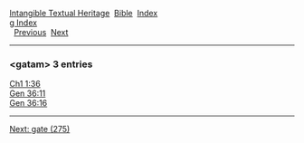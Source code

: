 [Intangible Textual Heritage](../../index)  [Bible](../index) 
[Index](index)   
[g Index](_g_)  
  [Previous](c04644)  [Next](c04646) 

------------------------------------------------------------------------

### &lt;gatam&gt; 3 entries

[Ch1 1:36](../kjv/ch1001.htm#036)  
[Gen 36:11](../kjv/gen036.htm#011)  
[Gen 36:16](../kjv/gen036.htm#016)  

------------------------------------------------------------------------

[Next: gate (275)](c04646)
